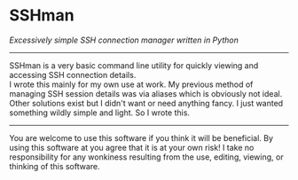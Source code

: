 # SSHman  
_Excessively simple SSH connection manager written in Python_


------

SSHman is a very basic command line utility for quickly viewing and accessing SSH connection details.  
I wrote this mainly for my own use at work. My previous method of managing SSH session details was via aliases which is obviously not ideal. Other solutions exist but I didn't want or need anything fancy. I just wanted something wildly simple and light. So I wrote this.

------
You are welcome to use this software if you think it will be beneficial.
By using this software at you agree that it is at your own risk! 
I take no responsibility for any wonkiness resulting from the use, editing, viewing, or thinking of this software.

